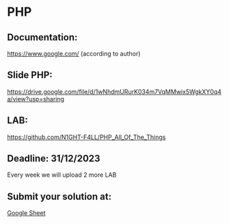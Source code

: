 # PHP

## Documentation: 

https://www.google.com/ (according to author)

## Slide PHP:

https://drive.google.com/file/d/1wNhdmURurK034m7VqMMwix5WgkXY0q4a/view?usp=sharing

## LAB:

https://github.com/N1GHT-F4LL/PHP_All_Of_The_Things

## Deadline: 31/12/2023

Every week we will upload 2 more LAB

## Submit your solution at: 

[Google Sheet](https://docs.google.com/spreadsheets/d/1troW6gQJM18VXiYyaAA2btpVX4kfYKRPZUM_5h_l_3Y/edit#gid=1515268358&range=B2:G2)
